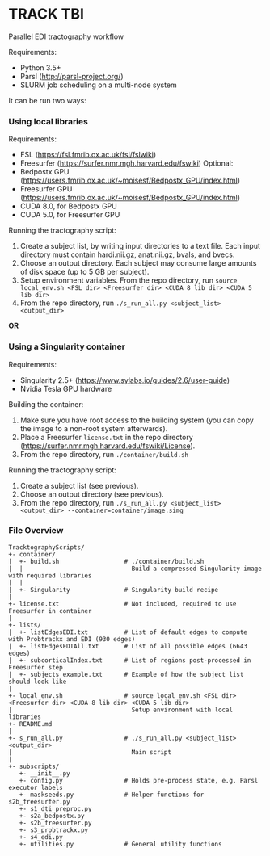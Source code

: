 # TRACK TBI

Parallel EDI tractography workflow

Requirements:
* Python 3.5+
* Parsl (http://parsl-project.org/)
* SLURM job scheduling on a multi-node system

It can be run two ways:

### Using local libraries

Requirements:
* FSL (https://fsl.fmrib.ox.ac.uk/fsl/fslwiki)
* Freesurfer (https://surfer.nmr.mgh.harvard.edu/fswiki)
Optional:
* Bedpostx GPU (https://users.fmrib.ox.ac.uk/~moisesf/Bedpostx_GPU/index.html)
* Freesurfer GPU (https://users.fmrib.ox.ac.uk/~moisesf/Bedpostx_GPU/index.html)
* CUDA 8.0, for Bedpostx GPU
* CUDA 5.0, for Freesurfer GPU

Running the tractography script:
1. Create a subject list, by writing input directories to a text file. Each input directory must contain hardi.nii.gz, anat.nii.gz, bvals, and bvecs.
2. Choose an output directory. Each subject may consume large amounts of disk space (up to 5 GB per subject).
3. Setup environment variables. From the repo directory, run `source local_env.sh <FSL dir> <Freesurfer dir> <CUDA 8 lib dir> <CUDA 5 lib dir>`
4. From the repo directory, run `./s_run_all.py <subject_list> <output_dir>`

**OR**

### Using a Singularity container

Requirements:
* Singularity 2.5+ (https://www.sylabs.io/guides/2.6/user-guide)
* Nvidia Tesla GPU hardware

Building the container:
1. Make sure you have root access to the building system (you can copy the image to a non-root system afterwards).
2. Place a Freesurfer `license.txt` in the repo directory (https://surfer.nmr.mgh.harvard.edu/fswiki/License).
3. From the repo directory, run `./container/build.sh`

Running the tractography script:
1. Create a subject list (see previous).
2. Choose an output directory (see previous).
3. From the repo directory, run `./s_run_all.py <subject_list> <output_dir> --container=container/image.simg`

### File Overview

```
TracktographyScripts/
+- container/
|  +- build.sh                  # ./container/build.sh
|  |                              Build a compressed Singularity image with required libraries
|  |
|  +- Singularity               # Singularity build recipe
|
+- license.txt                  # Not included, required to use Freesurfer in container
|
+- lists/
|  +- listEdgesEDI.txt          # List of default edges to compute with Probtrackx and EDI (930 edges)
|  +- listEdgesEDIAll.txt       # List of all possible edges (6643 edges)
|  +- subcorticalIndex.txt      # List of regions post-processed in Freesurfer step
|  +- subjects_example.txt      # Example of how the subject list should look like
|
+- local_env.sh                 # source local_env.sh <FSL dir> <Freesurfer dir> <CUDA 8 lib dir> <CUDA 5 lib dir>
|                                 Setup environment with local libraries
+- README.md
|
+- s_run_all.py                 # ./s_run_all.py <subject_list> <output_dir>
|                                 Main script
|
+- subscripts/
   +- __init__.py
   +- config.py                 # Holds pre-process state, e.g. Parsl executor labels
   +- maskseeds.py              # Helper functions for s2b_freesurfer.py
   +- s1_dti_preproc.py
   +- s2a_bedpostx.py
   +- s2b_freesurfer.py
   +- s3_probtrackx.py
   +- s4_edi.py
   +- utilities.py              # General utility functions
```
